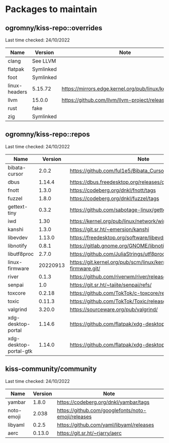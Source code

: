 # Packages to maintain

## ogromny/kiss-repo::overrides
Last time checked: 24/10/2022

| Name          | Version   | Note                                                         |
| ------------- | --------- | ------------------------------------------------------------ |
| clang         | See LLVM  |                                                              |
| flatpak       | Symlinked |                                                              |
| foot          | Symlinked |                                                              |
| linux-headers | 5.15.72   | https://mirrors.edge.kernel.org/pub/linux/kernel/v5.x/       |
| llvm          | 15.0.0    | https://github.com/llvm/llvm-project/releases                |
| rust          | fake      |                                                              |
| zig           | Symlinked |                                                              |

## ogromny/kiss-repo::repos
Last time checked: 24/10/2022

| Name                | Version   | Note                                                   |
| ------------------- | --------- | ------------------------------------------------------ |
| bibata-cursor       | 2.0.2     | https://github.com/ful1e5/Bibata_Cursor/releases/      |
| dbus                | 1.14.4    | https://dbus.freedesktop.org/releases/dbus/            |
| fnott               | 1.3.0     | https://codeberg.org/dnkl/fnott/tags                   |
| fuzzel              | 1.8.0     | https://codeberg.org/dnkl/fuzzel/tags                  |
| gettext-tiny        | 0.3.2     | https://github.com/sabotage-linux/gettext-tiny/releases |
| iwd                 | 1.30      | https://kernel.org/pub/linux/network/wireless/         |
| kanshi              | 1.3.0     | https://git.sr.ht/~emersion/kanshi |
| libevdev            | 1.13.0    | https://freedesktop.org/software/libevdev/ |
| libnotify           | 0.8.1     | https://gitlab.gnome.org/GNOME/libnotify/-/tags        |
| libutf8proc         | 2.7.0     | https://github.com/JuliaStrings/utf8proc/releases      |
| linux-firmware      | 20220913  | https://git.kernel.org/pub/scm/linux/kernel/git/firmware/linux-firmware.git/ |
| river               | 0.1.3     | https://github.com/riverwm/river/releases |
| senpai              | 1.0       | https://git.sr.ht/~taiite/senpai/refs/                 |
| toxcore             | 0.2.18    | https://github.com/TokTok/c-toxcore/releases/          |
| toxic               | 0.11.3    | https://github.com/TokTok/Toxic/releases/              |
| valgrind            | 3.20.0    | https://sourceware.org/pub/valgrind/ |
| xdg-desktop-portal  | 1.14.6    | https://github.com/flatpak/xdg-desktop-portal/releases |
| xdg-desktop-portal-gtk | 1.14.0 | https://github.com/flatpak/xdg-desktop-portal-gtk/releases |

## kiss-community/community

Last time checked: 24/10/2022

| Name       | Version   | Note                                               |
| -----------| --------- | -------------------------------------------------- |
| yambar     | 1.8.0     | https://codeberg.org/dnkl/yambar/tags              |
| noto-emoji | 2.038     | https://github.com/googlefonts/noto-emoji/releases |
| libyaml    | 0.2.5     | https://github.com/yaml/libyaml/releases           |
| aerc       | 0.13.0    | https://git.sr.ht/~rjarry/aerc                     |
